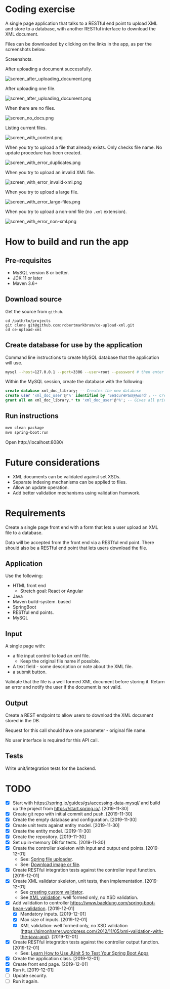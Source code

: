# Coding exercise

A single page application that talks to a RESTful end point to upload XML and store to a database, with another RESTful interface to download the XML document.

Files can be downloaded by clicking on the links in the app, as per the screenshots below.

Screenshots.

After uploading a document successfully.

![screen_after_uploading_document.png](docs/images/screen_after_uploading_document.png)

After uploading one file.

![screen_after_uploading_document.png](docs/images/screen_after_uploading_document.png)

When there are no files.

![screen_no_docs.png](docs/images/screen_no_docs.png)

Listing current files.

![screen_with_content.png](docs/images/screen_with_content.png)

When you try to upload a file that already exists. Only checks file name. No update procedure has been created.

![screen_with_error_duplicates.png](docs/images/screen_with_error_duplicates.png)

When you try to upload an invalid XML file.

![screen_with_error_invalid-xml.png](docs/images/screen_with_error_invalid-xml.png)

When you try to upload a large file.

![screen_with_error_large-files.png](docs/images/screen_with_error_large-files.png)

When you try to upload a non-xml file (no `.xml` extension).

![screen_with_error_non-xml.png](docs/images/screen_with_error_non-xml.png)


# How to build and run the app

## Pre-requisites

- MySQL version 8 or better. 
- JDK 11 or later
- Maven 3.6+

## Download source

Get the source from `github`.

```
cd /path/to/projects
git clone git@github.com:robertmarkbram/ce-upload-xml.git
cd ce-upload-xml
```

## Create database for use by the application

Command line instructions to create MySQL database that the application will use.

```bash
mysql --host=127.0.0.1 --port=3306 --user=root --password # then enter password 
```

Within the MySQL session, create the database with the following:

```sql
create database xml_doc_library; -- Creates the new database
create user 'xml_doc_user'@'%' identified by 'Se$curePas@@word'; -- Creates the user
grant all on xml_doc_library.* to 'xml_doc_user'@'%'; -- Gives all privileges to the new user on the newly created database
```

## Run instructions

```bash
mvn clean package
mvn spring-boot:run
```

Open http://localhost:8080/

# Future considerations

- XML documents can be validated against set XSDs.
- Separate indexing mechanisms can be applied to files.
- Allow an update operation.
- Add better validation mechanisms using validation framwork.

# Requirements

Create a single page front end with a form that lets a user upload an XML file to a database.

Data will be accepted from the front end via a RESTful end point. There should also be a RESTful end point that lets users download the file.

## Application

Use the following:

- HTML front end
  - Stretch goal: React or Angular
- Java 
- Maven build-system. based 
- SpringBoot 
- RESTful end points.
- MySQL

## Input

A single page with:

- a file input control to load an xml file.
  - Keep the original file name if possible.
- A text field - some description or note about the XML file.
- a submit button.

Validate that the file is a well formed XML document before storing it. Return an error and notify the user if the document is not valid.

## Output

Create a REST endpoint to allow users to download the XML document stored in the DB.

Request for this call should have one parameter - original file name. 

No user interface is required for this API call. 

## Tests

Write unit/integration tests for the backend.

# TODO

- [X] Start with https://spring.io/guides/gs/accessing-data-mysql/ and build up the project from https://start.spring.io/. [2019-11-30]
- [X] Create git repo with initial commit and push. [2019-11-30]
- [X] Create the empty database and configuration. [2019-11-30]
- [X] Create unit tests against entity model. [2019-11-30]
- [X] Create the entity model. [2019-11-30]
- [X] Create the repository. [2019-11-30]
- [X] Set up in-memory DB for tests. [2019-11-30]
- [X] Create the controller skeleton with input and output end points. [2019-12-01]
  - See: [Spring file uploader](https://spring.io/guides/gs/uploading-files/).
  - See: [Download image or file](https://www.baeldung.com/spring-controller-return-image-file).
- [X] Create RESTful integration tests against the controller input function. [2019-12-01]
- [X] Create XML validator skeleton, unit tests, then implementation. [2019-12-01]
  - See [creating custom validator](https://www.baeldung.com/spring-mvc-custom-validator).
  - See [XML validation](https://simonharrer.wordpress.com/2012/11/05/xml-validation-with-the-java-api/): well formed only, no XSD validation.
- [X] Add validation to controller https://www.baeldung.com/spring-boot-bean-validation. [2019-12-01]
  - [X] Mandatory inputs. [2019-12-01]
  - [X] Max size of inputs. [2019-12-01]
  - [X] XML validation: well formed only, no XSD validation (https://simonharrer.wordpress.com/2012/11/05/xml-validation-with-the-java-api/). [2019-12-01]
- [X] Create RESTful integration tests against the controller output function. [2019-12-01]
  - See: [Learn How to Use JUnit 5 to Test Your Spring Boot Apps](https://dzone.com/articles/learn-how-to-use-junit-5-to-test-your-spring-boot)
- [X] Create the application class. [2019-12-01]
- [X] Create front end page. [2019-12-01]
- [X] Run it. [2019-12-01]
- [ ] Update security.
- [ ] Run it again.
